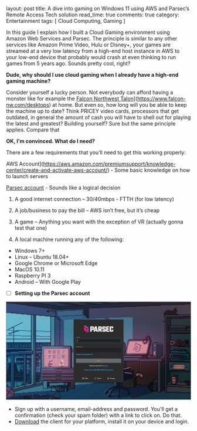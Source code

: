 layout: post
title: A dive into gaming on Windows 11 using AWS and Parsec’s Remote Access Tech solution
read_time: true
comments: true
category: Entertainment
tags: [ Cloud Computing, Gaming ]

In this guide I explain how I built a Cloud Gaming environment using Amazon Web Services and Parsec. The principle is similar to any other services like Amazon Prime Video, Hulu or Disney+, your games are streamed at a very low latency from a high-end host instance in AWS to your low-end device that probably would crash at even thinking to run games from 5 years ago. Sounds pretty cool, right?

**Dude, why should I use cloud gaming when I already have a high-end gaming machine?**

Consider yourself a lucky person. Not everybody can afford having a monster like for example the [Falcon Northwest Talon](falcon-nw.com)](https://www.falcon-nw.com/desktops) at home. But even so, how long will you be able to keep the machine up to date? Think PRICEY video cards, processors that get outdated, in general the amount of cash you will have to shell out for playing the latest and greatest? Building yourself? Sure but the same principle applies. Compare that  

**OK, I'm convinced. What do I need?**

There are a few requirements that you’ll need to get this working properly:

AWS Account](https://aws.amazon.com/premiumsupport/knowledge-center/create-and-activate-aws-account/) - Some basic knowledge on how to launch servers

[Parsec account](https://parsec.app/) - Sounds like a logical decision

1. A good internet connection – 30/40mbps - FTTH (for low latency)

2. A job/business to pay the bill – AWS isn’t free, but it’s cheap

3. A game – Anything you want with the exception of VR (actually gonna test that one)

4. A local machine running any of the following:

- Windows 7+
- Linux – Ubuntu 18.04+
- Google Chrome or Microsoft Edge
- MacOS 10.11
- Raspberry PI 3
- Android – With Google Play

- [ ] **Setting up the Parsec account**

<img src="/assets/aws-parsec-setup/parsec-new-account.png" width="654">

- Sign up with a username, email-address and password. You'll get a confirmation (check your spam folder) with a link to click on. Do that. 
- [Download](https://parsec.app/downloads/) the client for your platform, install it on your device and login.



